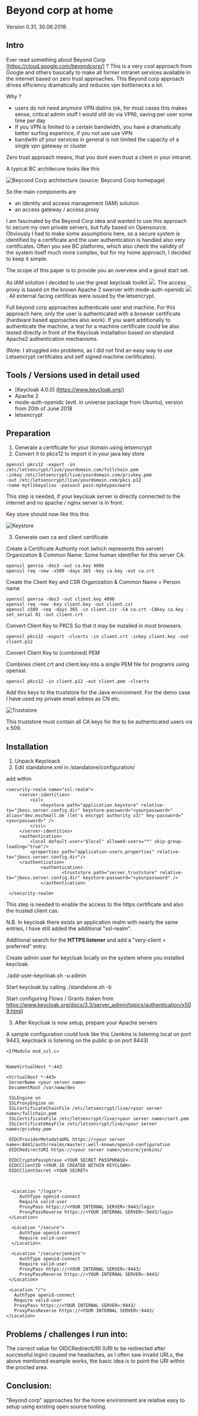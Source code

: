 # Beyond corp at home #

Version 0.31, 30.06.2018

## Intro

Ever read something about Beyond Corp [https://cloud.google.com/beyondcorp/] ? This is a very cool approach from Google and others basically to make all former intranet services available in the internet based on zero trust approaches. This Beyond corp approach drives efficiency dramatically and reduces vpn bottlenecks a lot.

Why ?

* users do not need anymore VPN dialins (ok, for most cases this makes sense, critical admin stuff I would still do via VPN), saving per user some time per day
* If you VPN is limited to a certain bandwidth, you have a dramatically better surfing experince, if you not use use VPN
* bandwith of your services in general is not limited the capacity of a single vpn gateway or cluster

Zero trust approach means, that you dont even trust a client in your intranet.

A typical BC architecure looks like this

![Beycond Corp architecture](https://www.beyondcorp.com/img/no-vpn-security-3-full.jpg)
(source: Beycond Corp homepage)

So the main components are

* an identity and access management (IAM) solution
* an access gateway / access proxy

I am fascinated by the Beyond Corp idea and wanted to use this approach to secure my own private servers, but fully based on Opensource. Obviously I had to make some assumptions here, so a secure system is identified by a certificate and the user authentication is handled also very certificates. Often you see BC platforms, which also check the validity of the system itself much more complex, but for my home approach, I decided to keep it simple.

The scope of this paper is to provide you an overview and a good start set.


As IAM solution I decided to use the great keycloak toolkit ![](https://www.keycloak.org/). The access proxy is based on the known Apache 2 swerver with mode-auth-openidc ![](https://github.com/zmartzone/mod_auth_openidc). All external facing certificas were issued by the  letsencrypt.

Full beyond corp approaches authenticate user and machine. For this approach here, only the user is authenticated with a browser certificate (hardware based approaches also work). If you want additionally to authenticate the machine, a test for a machine certificate could be also tested directly in front of the Keycloak installation based on standard Apache2 authentication mechanisms.

(Note: I struggled into problems, as I did not find an easy way to use Letsencrypt certifcates and self signed machine certificates).

## Tools / Versions used in detail used ##

* [Keycloak 4.0.0] (https://www.keycloak.org/)
* Apache 2
* mode-auth-openidc (evtl. in universe package from Ubuntu), version from 20th of June 2018 [](https://github.com/zmartzone/mod_auth_openidc)
* letsencrypt


## Preparation

1. Generate a certificate for your domain using letsencrypt
2. Convert it to pkcs12 to import it in your java key store

```
openssl pkcs12 -export -in /etc/letsencrypt/live/yourdomain.com/fullchain.pem
-inkey /etc/letsencrypt/live/yourdomain.com/privkey.pem
-out /etc/letsenscrypt/live/yourdomain.com/pkcs.p12
-name mytlskeyalias -passout pass:mykeypassword
```

This step is needed, if your keycloak server is directly connected to the internet and no apache / nginx server is in front.

Key store should now like this this

![Keystore](https://github.com/schmalle/bcathome/raw/master/pics/keystore.png)

3. Generate own ca and client certificate

Create a Certificate Authority root (which represents this server)
Organization & Common Name: Some human identifier for this server CA.

```
openssl genrsa -des3 -out ca.key 4096
openssl req -new -x509 -days 365 -key ca.key -out ca.crt
```

Create the Client Key and CSR
Organization & Common Name = Person name

```
openssl genrsa -des3 -out client.key 4096
openssl req -new -key client.key -out client.csr
openssl x509 -req -days 365 -in client.csr -CA ca.crt -CAkey ca.key -set_serial 01 -out client.crt
```

Convert Client Key to PKCS
So that it may be installed in most browsers.

```
openssl pkcs12 -export -clcerts -in client.crt -inkey client.key -out
client.p12
```

Convert Client Key to (combined) PEM

Combines client.crt and client.key into a single PEM file for programs using openssl.

```
openssl pkcs12 -in client.p12 -out client.pem -clcerts
```

Add this keys to the truststore for the Java environment. For the demo case I have used my private email adress as CN etc.

![Truststore](https://github.com/schmalle/bcathome/raw/master/pics/truststore.png)

This truststore must contain all CA keys for the to be authenticated users via x.509.


## Installation ##

1. Unpack Keycloack
2. Edit standalone.xml in /standalone/configuration/

add within <security-realms>

```
<security-realm name="ssl-realm">
     <server-identities>
         <ssl>
             <keystore path="application.keystore" relative-to="jboss.server.config.dir" keystore-password="<yourpassword>" alias="dev.mschmall.de (let's encrypt authority x3)" key-password="<yourpassword>" />
         </ssl>
     </server-identities>
     <authentication>
         <local default-user="$local" allowed-users="*" skip-group-loading="true"/>
         <properties path="application-users.properties" relative-to="jboss.server.config.dir"/>
     </authentication>
             <authentication>
                     <truststore path="server.truststore" relative-to="jboss.server.config.dir" keystore-password="<yourpassword" />
             </authentication>

 </security-realm>
 ```

This step is needed to enable the access to the https certificate and also the trusted client cas.

N.B. In keycloak there exists an application realm with nearly the same entries, I have still added the additional "ssl-realm".

Additional search for the <b>HTTPS listener</b> and add a "very-client = preferred" entry.


Create admin user for keycloak locally on the system where you installed keycloak.

./add-user-keycloak.sh -u admin


Start keycloak by calling ./standalone.sh -b <IP to bind to>

Start configuring Flows / Grants
(taken from https://www.keycloak.org/docs/3.3/server_admin/topics/authentication/x509.html)


3. After Keycloak is now setup, prepare your Apache servers

A sample configuration could look like this (Jenkins is listening local on port 9443, keycloack is listening on the public ip on port 8443)

```
<IfModule mod_ssl.c>


NameVirtualHost *:443

<VirtualHost *:443>
 ServerName <your server name>
 DocumentRoot /var/www/dev

 SSLEngine on
 SSLProxyEngine on
 SSLCertificateChainFile /etc/letsencrypt/live/<your server name>/fullchain.pem
 SSLCertificateFile /etc/letsencrypt/live/<your server name>/cert.pem
 SSLCertificateKeyFile /etc/letsencrypt/live/<your server name>/privkey.pem

 OIDCProviderMetadataURL https://<your server name>:8443/auth/realms/master/.well-known/openid-configuration
 OIDCRedirectURI https://<your server name>/secure/jenkins/

 OIDCCryptoPassphrase <YOUR SECRET PASSPHRASE>
 OIDCClientID <YOUR ID CREATED WITHIN KEYCLOAK>
 OIDCClientSecret <YOUR SECRET>



  <Location "/login">
     AuthType openid-connect
     Require valid-user
     ProxyPass https://<YOUR INTERNAL SERVER>:9443/login
     ProxyPassReverse https://<YOUR INTERNAL SERVER>:9443/login
 </Location>

  <Location "/secure">
     AuthType openid-connect
     Require valid-user
  </Location>

  <Location "/secure/jenkins">
     AuthType openid-connect
     Require valid-user
     ProxyPass https://<YOUR INTERNAL SERVER>:9443/
     ProxyPassReverse https://<YOUR INTERNAL SERVER>:9443/
 </Location>

 <Location "/">
   AuthType openid-connect
   Require valid-user
   ProxyPass https://<YOUR INTERNAL SERVER>:9443/
   ProxyPassReverse https://<YOUR INTERNAL SERVER>:9443/
</Location>
```

## Problems / challenges I run into:

The correct value for OIDCRedirectURI (URI to be redirected after successful login) caused me headaches, as I often saw invalid URLs, the above mentioned example works, the basic idea is to point the URI within the procted area.

## Conclusion:

"Beyond corp" approaches for the home environment are relative easy to setup using existing open source tooling.
